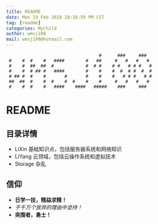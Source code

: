 ```yaml
---
title: README
date: Mon 19 Feb 2018 10:16:59 PM CST
tag: [readme]
categories: MyChild
author: wmsj100
mail: wmsj100@hotmail.com
---
```


````
                                   #      ###     ###
 #    #  #    #   ####        #   ##     #   #   #   #
 #    #  ##  ##  #            #  # #    # #   # # #   #
 #    #  # ## #   ####        #    #    #  #  # #  #  #
 # ## #  #    #       #       #    #    #   # # #   # #
 ##  ##  #    #  #    #  #    #    #     #   #   #   #
 #    #  #    #   ####    ####   #####    ###     ###
````

# README

## 目录详情
- LiXin 基础知识点，包括服务器系统和网络知识
- LiYang 云领域，包括云操作系统和虚拟技术
- Storage 杂乱

## 信仰
- **日学一技，精益求精！**
- *于千万个放弃的理由中坚持！*
- **突围者，勇士！**
